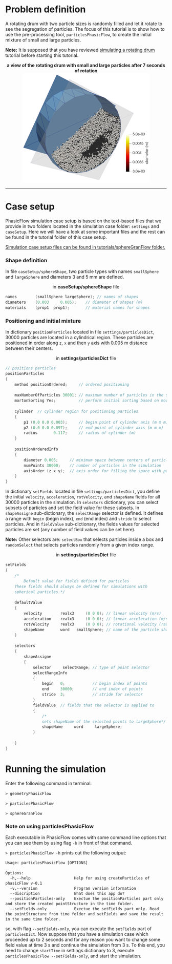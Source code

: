 # Problem definition
A rotating drum with two particle sizes is randomly filled and let it rotate to see the segregation of particles.
The focus of this tutorial is to show how to use the pre-processing tool, `particlesPhasicFlow`, to create the initial mixture of small and large particles. 

**Note:** It is supposed that you have reviewed [simulating a rotating drum](https://github.com/PhasicFlow/phasicFlow/wiki/Simulating-a-rotating-drum) tutorial before starting this tutorial.

<div align="center"><b>
a view of the rotating drum with small and large particles after 7 seconds of rotation</b>
</div>
<div align="center">
<img src="https://github.com/PhasicFlow/phasicFlow/blob/media/media/rotating-drum-binary-system.png" width="400">
</div>

***

# Case setup
PhasicFlow simulation case setup is based on the text-based files that we provide in two folders located in the simulation case folder: `settings` and `caseSetup`. Here we will have a look at some important files and the rest can be found in the tutorial folder of this case setup. 

[Simulation case setup files can be found in tutorials/sphereGranFlow folder.](https://github.com/PhasicFlow/phasicFlow/tree/main/tutorials/sphereGranFlow/binarySystemOfParticles)
### Shape definition 
In file `caseSetup/sphereShape`, two particle types with names `smallSphere` and `largeSphere` and diameters 3 and 5 mm are defined. 

<div align="center"> 
in <b>caseSetup/sphereShape</b> file
</div>

```C++
names        (smallSphere largeSphere); // names of shapes 
diameters    (0.003     0.005);    // diameter of shapes (m)
materials    (prop1  prop1);       // material names for shapes 
```
### Positioning and initial mixture 

In dictionary `positionParticles` located in file `settings/particlesDict`, 30000 particles are located in a cylindrical region. These particles are positioned in order along `z`, `x` and then `y` axis with 0.005 m distance between their centers. 

<div align="center"> 
in <b>settings/particlesDict</b> file
</div>


```C++
// positions particles 
positionParticles
{
    method positionOrdered;     // ordered positioning

    maxNumberOfParticles 30001; // maximum number of particles in the simulation
    mortonSorting Yes;          // perform initial sorting based on morton code?   

    cylinder  // cylinder region for positioning particles 
    {
        p1 (0.0 0.0 0.003);     // begin point of cylinder axis (m m m)
        p2 (0.0 0.0 0.097);     // end point of cylinder axis (m m m)
        radius       0.117;     // radius of cylinder (m)
    }
        
    positionOrderedInfo
    {        
        diameter 0.005;     // minimum space between centers of particles
        numPoints 30000;    // number of particles in the simulation 
        axisOrder (z x y);  // axis order for filling the space with particles
    }
}
```

In dictionary `setFields` located in file `settings/particlesDict`, you define the initial `velocity`, `acceleration`, `rotVelocity`, and  `shapeName` fields for all 30000 particles in the simulation. In `selectors` dictionary, you can select  subsets of particles and set the field value for these subsets. In `shapeAssigne` sub-dictionary, the `selectRange` selector is defined. It defines a range with `begin` (begin index), `end` (end index) and `stride` to select particles. And in `fieldValue` sub-dictionary, the fields values for selected particles are set (any number of field values can be set here).

**Note:** Other selectors are: `selectBox` that selects particles inside a box and `randomSelect` that selects particles randomly from a given index range. 

<div align="center"> 
in <b>settings/particlesDict</b> file
</div>

```C++
setFields
{
    /*
        Default value for fields defined for particles
    These fields should always be defined for simulations with 
    spherical particles.*/

    defaultValue 
    {
        velocity        realx3     (0 0 0); // linear velocity (m/s)
        acceleration    realx3     (0 0 0); // linear acceleration (m/s2)
        rotVelocity     realx3     (0 0 0); // rotational velocity (rad/s)
        shapeName       word   smallSphere; // name of the particle shape 
    }

    selectors
    {
        shapeAssigne
        {
            selector     selectRange; // type of point selector
            selectRangeInfo
            {
                begin   0;            // begin index of points
                end     30000;        // end index of points 
                stride  3;            // stride for selector 
            }
            fieldValue  // fields that the selector is applied to 
            {
                /*
                sets shapeName of the selected points to largeSphere*/
                shapeName     word     largeSphere;
            }
        
    }
}

```

# Running the simulation 
Enter the following command in terminal:

`> geometryPhasicFlow`

`> particlesPhasicFlow`

`> sphereGranFlow`

  

### Note on using particlesPhasicFlow
Each executable in PhasicFlow comes with some command line options that you can see them by using flag `-h` in front of that command.

`> particlesPhasicFlow -h` prints out the following output:

```
Usage: particlesPhasicFlow [OPTIONS]

Options:
  -h,--help                   Help for using createParticles of phasicFlow v-0.1
  -v,--version                Program version information
  --discription               What does this app do?
  --positionParticles-only    Exectue the positionParticles part only and store the created pointStructure in the time folder.
  --setFields-only            Exectue the setFields part only. Read the pointStructure from time folder and setFields and save the result in the same time folder.
```

so, with flag `--setFields-only`, you can execute the `setFields` part of `particlesDict`. Now suppose that you have a simulation case which proceeded up to 2 seconds and for any reason you want to change some field value at time 3 s and continue the simulation from 3 s. To this end, you need to change `startTime` in settings dictionary to 3, execute `particlesPhasicFlow --setFields-only`, and start the simulation. 
